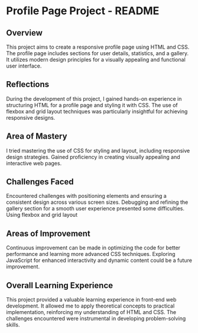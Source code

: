 # Profile Page Project - README

## Overview
This project aims to create a responsive profile page using HTML and CSS. The profile page includes sections for user details, statistics, and a gallery. It utilizes modern design principles for a visually appealing and functional user interface.

## Reflections
During the development of this project, I gained hands-on experience in structuring HTML for a profile page and styling it with CSS. The use of flexbox and grid layout techniques was particularly insightful for achieving responsive designs.

## Area of Mastery
I tried mastering the use of CSS for styling and layout, including responsive design strategies. Gained proficiency in creating visually appealing and interactive web pages.

## Challenges Faced
Encountered challenges with positioning elements and ensuring a consistent design across various screen sizes. Debugging and refining the gallery section for a smooth user experience presented some difficulties. Using flexbox and grid layout

## Areas of Improvement
Continuous improvement can be made in optimizing the code for better performance and learning more advanced CSS techniques. Exploring JavaScript for enhanced interactivity and dynamic content could be a future improvement.

## Overall Learning Experience
This project provided a valuable learning experience in front-end web development. It allowed me to apply theoretical concepts to practical implementation, reinforcing my understanding of HTML and CSS. The challenges encountered were instrumental in developing problem-solving skills.


